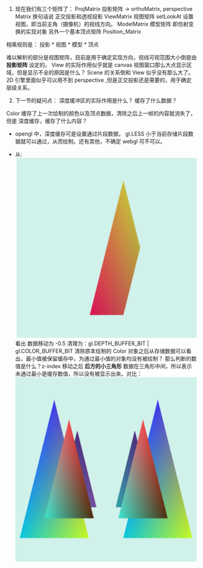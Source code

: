 1. 现在我们有三个矩阵了：
ProjMatrix 投影矩阵 -> orthoMatrix, perspective Matrix 换句话说 正交投影和透视投影
ViewMatrix 视图矩阵 setLookAt 设置视图，即当前主角（摄像机）的视线方向。
ModelMatrix 模型矩阵 即仿射变换的实现对象
另外一个基本顶点矩阵
Position_Matrix

相乘规则是：
投影 * 视图 * 模型 * 顶点

难以解析的部分是视图矩阵，目前是用于确定实现方向，视线可视范围大小倒是由 __投影矩阵__ 设定的。
View 的实际作用似乎就是 canvas 视图窗口那么大点显示区域，但是显示不全的原因是什么？ Scene 的关系倒和 View 似乎没有那么大了。
2D 引擎里面似乎可以用不到 perspective ,但是正交投影还是需要的，用于确定层级关系。


2. 下一节的疑问点：
深度缓冲区的实际作用是什么？
缓存了什么数据？

Color 缓存了上一次绘制的颜色以及顶点数据，清除之后上一帧的内容就消失了，但是 深度缓存，缓存了什么内容？
- opengl 中，深度缓存可是设置通过片段数据， gl.LESS 小于当前存储片段数据就可以通过，从而绘制。还有其他，不确定 webgl 可不可以。

- 从: <br>
 ![depthTest](../depthBuffer/depthTest.png) <br>
 看出 数据移动为 -0.5 清理为：gl.DEPTH_BUFFER_BIT | gl.COLOR_BUFFER_BIT
 清除原本绘制的 Color 对象之后从存储数据可以看出，最小值被保留缓存中，为通过最小值的对象均没有被绘制？
 那么判断的数值是什么？z-index 移动之后 __后方的小三角形__ 数据在三角形中间，所以表示未通过最小是缓存数值，所以没有被显示出来。对比：<br>
 ![undepthTest](../depthBuffer/unDepthTest.png)